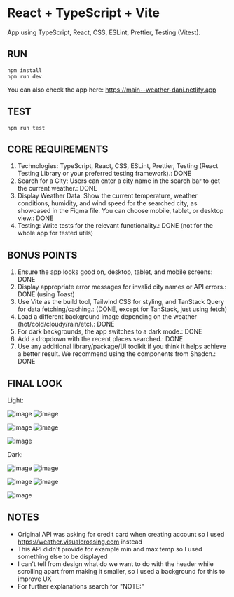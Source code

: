 # React + TypeScript + Vite

App using TypeScript, React, CSS, ESLint, Prettier, Testing (Vitest).

## RUN

```
npm install
npm run dev
```

You can also check the app here: https://main--weather-dani.netlify.app

## TEST

```
npm run test
```

## CORE REQUIREMENTS

1. Technologies: TypeScript, React, CSS, ESLint, Prettier, Testing (React Testing Library or your preferred testing framework).: DONE
2. Search for a City: Users can enter a city name in the search bar to get the current weather.: DONE
3. Display Weather Data: Show the current temperature, weather conditions, humidity, and wind speed for the searched city, as showcased in the Figma file. You can choose mobile, tablet, or desktop view.: DONE
4. Testing: Write tests for the relevant functionality.: DONE (not for the whole app for tested utils)

## BONUS POINTS

1. Ensure the app looks good on, desktop, tablet, and mobile screens: DONE
2. Display appropriate error messages for invalid city names or API errors.: DONE (using Toast)
3. Use Vite as the build tool, Tailwind CSS for styling, and TanStack Query for data fetching/caching.: (DONE, except for TanStack, just using fetch)
4. Load a different background image depending on the weather (hot/cold/cloudy/rain/etc).: DONE
5. For dark backgrounds, the app switches to a dark mode.: DONE
6. Add a dropdown with the recent places searched.: DONE
7. Use any additional library/package/UI toolkit if you think it helps achieve a better result. We recommend using the components from Shadcn.: DONE

## FINAL LOOK

Light:

![image](https://github.com/user-attachments/assets/08269ade-e106-4374-a35c-11d2a67e35c7) ![image](https://github.com/user-attachments/assets/c5f7b66d-dd01-44c4-aa11-6e63098529a2)

![image](https://github.com/user-attachments/assets/eddd3fd6-6e3f-4d58-9643-e2dd3011031d) ![image](https://github.com/user-attachments/assets/81929277-1033-4da5-a1e5-cd7941827c21)

![image](https://github.com/user-attachments/assets/6fe31a73-21e9-4e5c-840d-51f6b207ae3c)

Dark:

![image](https://github.com/user-attachments/assets/247af6b0-c0e8-4f22-9967-cf63b8d78b86) ![image](https://github.com/user-attachments/assets/c71ddf18-5dc1-4731-9d74-124a547d4099)

![image](https://github.com/user-attachments/assets/69402d8c-03a5-492d-bc92-63eae2afe58a) ![image](https://github.com/user-attachments/assets/ac2004e2-49e6-462d-8f66-d8ec4a208fff)

![image](https://github.com/user-attachments/assets/351fecfa-104a-42fa-9722-7cd4dc7aa280)

## NOTES

- Original API was asking for credit card when creating account so I used https://weather.visualcrossing.com instead
- This API didn't provide for example min and max temp so I used something else to be displayed
- I can't tell from design what do we want to do with the header while scrolling apart from making it smaller, so I used a background for this to improve UX
- For further explanations search for "NOTE:"
